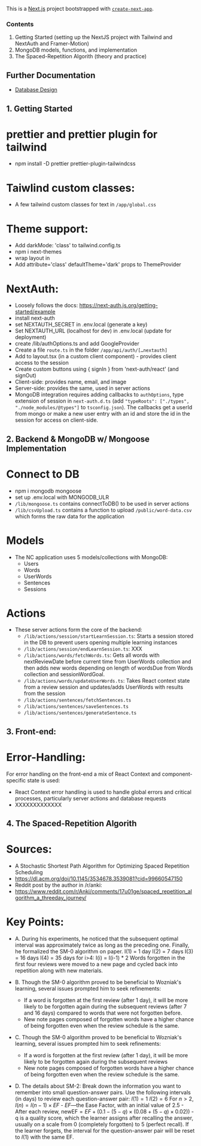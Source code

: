 This is a [Next.js](https://nextjs.org) project bootstrapped with
[`create-next-app`](https://nextjs.org/docs/app/api-reference/cli/create-next-app).

### Contents

1. Getting Started (setting up the NextJS project with Tailwind and NextAuth and
   Framer-Motion)
2. MongoDB models, functions, and implementation
3. The Spaced-Repetition Algorith (theory and practice)

## Further Documentation

- [Database Design](./docs/database-design.md)

## 1. Getting Started

# prettier and prettier plugin for tailwind

- npm install -D prettier prettier-plugin-tailwindcss

# Taiwlind custom classes:

- A few tailwind custom classes for text in `/app/global.css`

# Theme support:

- Add darkMode: 'class' to tailwind.config.ts
- npm i next-themes
- wrap layout in <ThemeProvider>
- Add attribute='class' defaultTheme='dark' props to ThemeProvider

# NextAuth:

- Loosely follows the docs: https://next-auth.js.org/getting-started/example
- install next-auth
- set NEXTAUTH_SECRET in .env.local (generate a key)
- Set NEXTAUTH_URL (localhost for dev) in .env.local (update for deployment)
- create /lib/authOptions.ts and add GoogleProvider
- Create a file `route.ts` in the folder `/app/api/auth/[…nextauth]`
- Add <SessionProvider> to layout.tsx (in a custom client component) - provides
  client access to the session
- Create custom buttons using { signIn } from 'next-auth/react' (and signOut)
- Client-side: <UseSession> provides name, email, and image
- Server-side: <UseServerSession> provides the same, used in server actions
- MongoDB integration requires adding callbacks to `authOptions`, type extension
  of session in `next-auth.d.ts` (add
  `"typeRoots": ["./types", "./node_modules/@types"]` to `tsconfig.json`). The
  callbacks get a userId from mongo or make a new user entry with an id and
  store the id in the session for access on client-side.

## 2. Backend & MongoDB w/ Mongoose Implementation

# Connect to DB

- npm i mongodb mongoose
- set up .env.local with MONGODB_ULR
- `/lib/mongoose.ts` contains connectToDB() to be used in server actions
- `/lib/csvUpload.ts` contains a function to upload `/public/word-data.csv`
  which forms the raw data for the application

# Models

- The NC application uses 5 models/collections with MongoDB:
  - Users
  - Words
  - UserWords
  - Sentences
  - Sessions

# Actions

- These server actions form the core of the backend:
  - `/lib/actions/session/startLearnSession.ts`: Starts a session stored in the
    DB to prevent users opening multiple learning instances
  - `/lib/actions/session/endLearnSession.ts`: XXX
  - `/lib/actions/words/fetchWords.ts`: Gets all words with nextReviewDate
    before current time from UserWords collection and then adds new words
    depending on length of wordsDue from Words collection and sessionWordGoal.
  - `/lib/actions/words/updateUserWords.ts`: Takes React context state from a
    review session and updates/adds UserWords with results from the session
  - `/lib/actions/sentences/fetchSentences.ts`
  - `/lib/actions/sentences/saveSentences.ts`
  - `/lib/actions/sentences/generateSentence.ts`

## 3. Front-end:

# Error-Handling:

For error handling on the front-end a mix of React Context and
component-specific state is used:

- React Context error handling is used to handle global errors and critical
  processes, particularly server actions and database requests
- XXXXXXXXXXXXX

## 4. The Spaced-Repetition Algorith

# Sources:

- A Stochastic Shortest Path Algorithm for Optimizing Spaced Repetition
  Scheduling
- https://dl.acm.org/doi/10.1145/3534678.3539081?cid=99660547150
- Reddit post by the author in /r/anki:
- https://www.reddit.com/r/Anki/comments/17u01ge/spaced_repetition_algorithm_a_threeday_journey/

# Key Points:

- A. During his experiments, he noticed that the subsequent optimal interval was
  approximately twice as long as the preceding one. Finally, he formalized the
  SM-0 algorithm on paper. I(1) = 1 day I(2) = 7 days I(3) = 16 days I(4) = 35
  days for i>4: I(i) = I(i-1) \* 2 Words forgotten in the first four reviews
  were moved to a new page and cycled back into repetition along with new
  materials.

- B. Though the SM-0 algorithm proved to be beneficial to Wozniak's learning,
  several issues prompted him to seek refinements:

  - If a word is forgotten at the first review (after 1 day), it will be more
    likely to be forgotten again during the subsequent reviews (after 7 and 16
    days) compared to words that were not forgotten before.
  - New note pages composed of forgotten words have a higher chance of being
    forgotten even when the review schedule is the same.

- C. Though the SM-0 algorithm proved to be beneficial to Wozniak's learning,
  several issues prompted him to seek refinements:

  - If a word is forgotten at the first review (after 1 day), it will be more
    likely to be forgotten again during the subsequent reviews
  - New note pages composed of forgotten words have a higher chance of being
    forgotten even when the review schedule is the same.

- D. The details about SM-2: Break down the information you want to remember
  into small question-answer pairs. Use the following intervals (in days) to
  review each question-answer pair: $I(1) = 1$ $I(2) = 6$ For $n > 2$,
  $I(n) = I(n-1) \times EF$ - $EF$—the Ease Factor, with an initial value of
  2.5 - After each review,
  $\text{newEF} = EF + (0.1 - (5-q) \times (0.08 + (5-q) \times 0.02))$ - q is a
  quality score, which the learner assigns after recalling the answer, usually
  on a scale from 0 (completely forgotten) to 5 (perfect recall). If the learner
  forgets, the interval for the question-answer pair will be reset to $I(1)$
  with the same EF.

